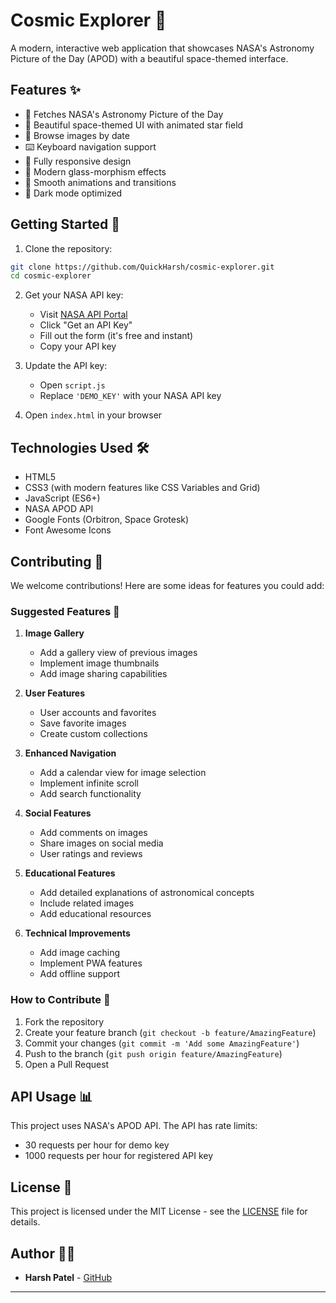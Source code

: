 # Cosmic Explorer 🌌

A modern, interactive web application that showcases NASA's Astronomy Picture of the Day (APOD) with a beautiful space-themed interface.

## Features ✨

- 🚀 Fetches NASA's Astronomy Picture of the Day
- 🌠 Beautiful space-themed UI with animated star field
- 📅 Browse images by date
- ⌨️ Keyboard navigation support
- 📱 Fully responsive design
- 🎨 Modern glass-morphism effects
- 🔄 Smooth animations and transitions
- 🌙 Dark mode optimized

## Getting Started 🚀

1. Clone the repository:
```bash
git clone https://github.com/QuickHarsh/cosmic-explorer.git
cd cosmic-explorer
```

2. Get your NASA API key:
   - Visit [NASA API Portal](https://api.nasa.gov/)
   - Click "Get an API Key"
   - Fill out the form (it's free and instant)
   - Copy your API key

3. Update the API key:
   - Open `script.js`
   - Replace `'DEMO_KEY'` with your NASA API key

4. Open `index.html` in your browser

## Technologies Used 🛠️

- HTML5
- CSS3 (with modern features like CSS Variables and Grid)
- JavaScript (ES6+)
- NASA APOD API
- Google Fonts (Orbitron, Space Grotesk)
- Font Awesome Icons

## Contributing 🤝

We welcome contributions! Here are some ideas for features you could add:

### Suggested Features 🎯

1. **Image Gallery**
   - Add a gallery view of previous images
   - Implement image thumbnails
   - Add image sharing capabilities

2. **User Features**
   - User accounts and favorites
   - Save favorite images
   - Create custom collections

3. **Enhanced Navigation**
   - Add a calendar view for image selection
   - Implement infinite scroll
   - Add search functionality

4. **Social Features**
   - Add comments on images
   - Share images on social media
   - User ratings and reviews

5. **Educational Features**
   - Add detailed explanations of astronomical concepts
   - Include related images
   - Add educational resources

6. **Technical Improvements**
   - Add image caching
   - Implement PWA features
   - Add offline support

### How to Contribute 📝

1. Fork the repository
2. Create your feature branch (`git checkout -b feature/AmazingFeature`)
3. Commit your changes (`git commit -m 'Add some AmazingFeature'`)
4. Push to the branch (`git push origin feature/AmazingFeature`)
5. Open a Pull Request

## API Usage 📊

This project uses NASA's APOD API. The API has rate limits:
- 30 requests per hour for demo key
- 1000 requests per hour for registered API key

## License 📄

This project is licensed under the MIT License - see the [LICENSE](LICENSE) file for details.

## Author 👨‍💻

- **Harsh Patel** - [GitHub](https://github.com/QuickHarsh)

---
